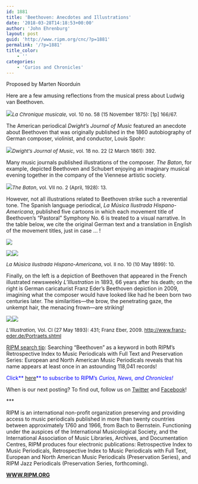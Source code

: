 ```yaml
---
id: 1881
title: 'Beethoven: Anecdotes and Illustrations'
date: '2018-03-28T14:18:53+00:00'
author: 'John Ehrenburg'
layout: post
guid: 'http://www.ripm.org/cnc/?p=1881'
permalink: '/?p=1881'
title_color:
    - ''
categories:
    - 'Curios and Chronicles'
---
```


Proposed by Marten Noorduin

Here are a few amusing reflections from the musical press about Ludwig van Beethoven.

![](http://www.ripm.org/cnc/wp-content/uploads/2018/03/1-beethoven.jpg)<span style="font-size: 10pt;">*La Chronique musicale,* vol. 10 no. 58 (15 November 1875): \[1p\] 166/67.</span>

The American periodical *Dwight’s Journal of Music* featured an anecdote about Beethoven that was originally published in the 1860 autobiography of German composer, violinist, and conductor, Louis Spohr:

![](http://www.ripm.org/cnc/wp-content/uploads/2018/03/2.1-beethoven.jpg)<span style="font-size: 10pt;">*Dwight’s Journal of Music*, vol. 18 no. 22 (2 March 1861): 392.</span>

Many music journals published illustrations of the composer. *The Baton*, for example, depicted Beethoven and Schubert enjoying an imaginary musical evening together in the company of the Viennese artistic society.

![](http://www.ripm.org/cnc/wp-content/uploads/2018/03/3-beethoven.jpg)<span style="font-size: 10pt;">*The Baton*, vol. VII no. 2 (April, 1928): 13.</span>

However, not all illustrations related to Beethoven strike such a reverential tone. The Spanish language periodical, *La Música Ilustrada Hispano-Americana*, published five cartoons in which each movement title of Beethoven’s “Pastoral” Symphony No. 6 is treated to a visual narrative. In the table below, we cite the original German text and a translation in English of the movement titles, just in case … !

![](http://www.ripm.org/cnc/wp-content/uploads/2018/03/1-Beethoven-final.jpg)

![](http://www.ripm.org/cnc/wp-content/uploads/2018/03/7-beethoven-final.jpg)![](http://www.ripm.org/cnc/wp-content/uploads/2018/03/6-beethoven-final.jpg)

<span style="font-size: 10pt;">*La Música Ilustrada Hispano-Americana*, vol. II no. 10 (10 May 1899): 10.</span>

Finally, on the left is a depiction of Beethoven that appeared in the French illustrated newsweekly *L’Illustration* in 1893, 66 years after his death; on the right is German caricaturist Franz Eder’s Beethoven depiction in 2009, imagining what the composer would have looked like had he been born two centuries later. The similarities—the brow, the penetrating gaze, the unkempt hair, the menacing frown—are striking!

![](http://www.ripm.org/cnc/wp-content/uploads/2018/03/1-Beethoven.jpg)![](http://www.ripm.org/cnc/wp-content/uploads/2018/03/6-beethoven.jpg)

<span style="font-size: 10pt;">*L’Illustration,* Vol. CI (27 May 1893): 431; Franz Eber, 2009. <http://www.franz-eder.de/Portraets.shtml></span>

<u>RIPM search tip</u>: Searching “Beethoven” as a keyword in both RIPM’s Retrospective Index to Music Periodicals with Full Text and Preservation Series: European and North American Music Periodicals reveals that his name appears at least once in an astounding 118,041 records!

<span style="color: #0000ff;">Click**<span style="color: #ff0000;"> [here](http://ripm.org/?page=cncsubscribe)</span>** to subscribe to RIPM’s *Curios, News, and Chronicles!* </span>

When is our next posting? To find out, follow us on [Twitter](https://twitter.com/RIPMCenter) and [Facebook](https://www.facebook.com/RIPMCenter/)!

\*\*\*

RIPM is an international non-profit organization preserving and providing access to music periodicals published in more than twenty countries between approximately 1760 and 1966, from Bach to Bernstein. Functioning under the auspices of the International Musicological Society, and the International Association of Music Libraries, Archives, and Documentation Centres, RIPM produces four electronic publications: Retrospective Index to Music Periodicals, Retrospective Index to Music Periodicals with Full Text, European and North American Music Periodicals (Preservation Series), and RIPM Jazz Periodicals (Preservation Series, forthcoming).

[**WWW.RIPM.ORG**](http://www.ripm.org/)